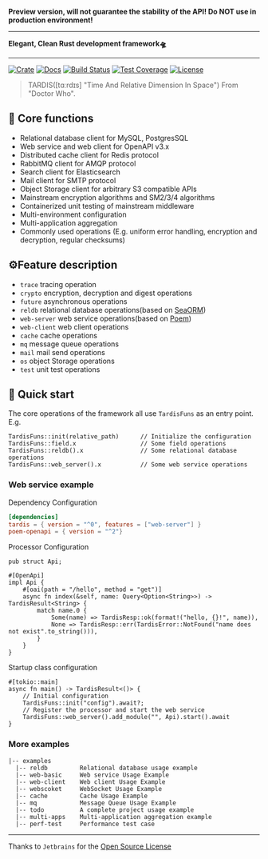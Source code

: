 **Preview version, will not guarantee the stability of the API!
Do NOT use in production environment!**

---

**Elegant, Clean Rust development framework🛸**

---

[![Crate](https://img.shields.io/crates/v/tardis.svg)](https://crates.io/crates/tardis)
[![Docs](https://docs.rs/tardis/badge.svg)](https://docs.rs/tardis)
[![Build Status](https://github.com/ideal-world/tardis/actions/workflows/cicd.yml/badge.svg)](https://github.com/ideal-world/tardis/actions/workflows/cicd.yml)
[![Test Coverage](https://codecov.io/gh/ideal-world/tardis/branch/main/graph/badge.svg?token=L1LQ8DLUS2)](https://codecov.io/gh/ideal-world/tardis)
[![License](https://img.shields.io/github/license/ideal-world/tardis)](https://github.com/ideal-world/tardis/blob/main/LICENSE)

> TARDIS([tɑːrdɪs] "Time And Relative Dimension In Space") From "Doctor Who".

## 💖 Core functions

* Relational database client for MySQL, PostgresSQL
* Web service and web client for OpenAPI v3.x
* Distributed cache client for Redis protocol
* RabbitMQ client for AMQP protocol
* Search client for Elasticsearch
* Mail client for SMTP protocol
* Object Storage client for arbitrary S3 compatible APIs
* Mainstream encryption algorithms and SM2/3/4 algorithms
* Containerized unit testing of mainstream middleware
* Multi-environment configuration
* Multi-application aggregation
* Commonly used operations (E.g. uniform error handling, encryption and decryption, regular checksums)

## ⚙️Feature description

* ``trace`` tracing operation
* ``crypto`` encryption, decryption and digest operations
* ``future`` asynchronous operations
* ``reldb`` relational database operations(based on [SeaORM](https://github.com/SeaQL/sea-orm))
* ``web-server`` web service operations(based on [Poem](https://github.com/poem-web/poem))
* ``web-client`` web client operations
* ``cache`` cache operations
* ``mq`` message queue operations
* ``mail`` mail send operations
* ``os`` object Storage operations
* ``test`` unit test operations

## 🚀 Quick start

The core operations of the framework all use ``TardisFuns`` as an entry point.
E.g.

```
TardisFuns::init(relative_path)      // Initialize the configuration
TardisFuns::field.x                  // Some field operations
TardisFuns::reldb().x                // Some relational database operations
TardisFuns::web_server().x           // Some web service operations
```

### Web service example

Dependency Configuration
```toml
[dependencies]
tardis = { version = "^0", features = ["web-server"] }
poem-openapi = { version = "^2"}
```

Processor Configuration
```ignore
pub struct Api;

#[OpenApi]
impl Api {
    #[oai(path = "/hello", method = "get")]
    async fn index(&self, name: Query<Option<String>>) -> TardisResult<String> {
        match name.0 {
            Some(name) => TardisResp::ok(format!("hello, {}!", name)),
            None => TardisResp::err(TardisError::NotFound("name does not exist".to_string())),
        }
    }
}
```

Startup class configuration
```ignore
#[tokio::main]
async fn main() -> TardisResult<()> {
    // Initial configuration
    TardisFuns::init("config").await?;
    // Register the processor and start the web service
    TardisFuns::web_server().add_module("", Api).start().await
}
```

### More examples

```
|-- examples
  |-- reldb         Relational database usage example
  |-- web-basic     Web service Usage Example
  |-- web-client    Web client Usage Example
  |-- webscoket     WebSocket Usage Example
  |-- cache         Cache Usage Example
  |-- mq            Message Queue Usage Example
  |-- todo          A complete project usage example
  |-- multi-apps    Multi-application aggregation example
  |-- perf-test     Performance test case
```

----
Thanks to `Jetbrains` for the [Open Source License](https://www.jetbrains.com/community/opensource/)